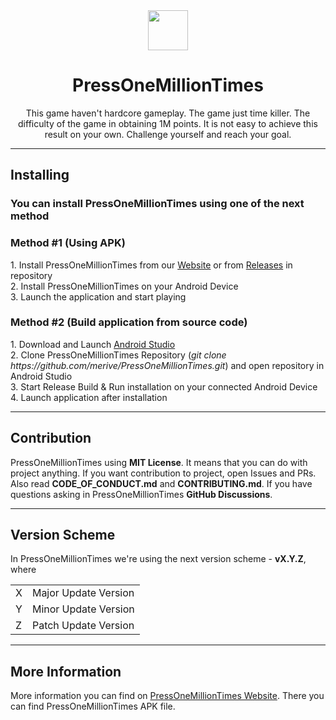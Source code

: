<div align="center">
    <img src="https://github.com/merive-inc/PressOneMillionTimes/blob/main/assets/PressOneMillionTimes.svg" width="64">
    <h1 align="center">PressOneMillionTimes</h1>
    <p>
        This game haven't hardcore gameplay.
        The game just time killer.
        The difficulty of the game in obtaining 1M points.
        It is not easy to achieve this result on your own.
        Challenge yourself and reach your goal.
    </p>
</div>

<hr/>

<div>
    <h2>Installing</h2>
    <h3>You can install PressOneMillionTimes using one of the next method</h3>
    <h3>Method #1 (Using APK)</h3>
    <p>
        1. Install PressOneMillionTimes from our <a href="https://merive.vercel.app/pressonemilliontimes">Website</a> or from <a href="https://github.com/merive-inc/PressOneMillionTimes/releases">Releases</a> in repository<br>
        2. Install PressOneMillionTimes on your Android Device<br>
        3. Launch the application and start playing
    </p>
    <h3>Method #2 (Build application from source code)</h3>
    <p>
        1. Download and Launch <a href="https://developer.android.com/studio">Android Studio</a><br>
        2. Clone PressOneMillionTimes Repository (<i>git clone https://github.com/merive/PressOneMillionTimes.git</i>) and open repository in Android Studio<br>
        3. Start Release Build & Run installation on your connected Android Device<br>
        4. Launch application after installation
    </p>
</div>

<hr/>

<div>
    <h2>Contribution</h2>
    <p>
        PressOneMillionTimes using <b>MIT License</b>.
        It means that you can do with project anything.
        If you want contribution to project, open Issues and PRs.
        Also read <b>CODE_OF_CONDUCT.md</b> and <b>CONTRIBUTING.md</b>.
        If you have questions asking in PressOneMillionTimes <b>GitHub Discussions</b>.
    </p>
</div>

<hr/>

<div>
    <h2>Version Scheme</h2>
    <p>
        In PressOneMillionTimes we're using the next version scheme - <b>vX.Y.Z</b>, where
        <table align="center">
            <tr><td>X</td><td>Major Update Version</td></tr>
            <tr><td>Y</td><td>Minor Update Version</td></tr>
            <tr><td>Z</td><td>Patch Update Version</td></tr>
        </table>
    </p>
</div>

<hr/>

<div>
    <h2>More Information</h2>
    <p>
        More information you can find on <a href="https://merive.vercel.app/pressonemilliontimes">PressOneMillionTimes Website</a>. 
        There you can find PressOneMillionTimes APK file.
    </p>
</div>
